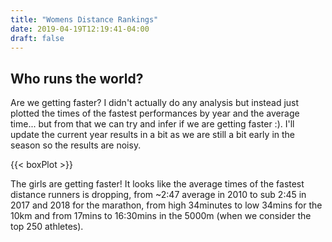 ```yaml
---
title: "Womens Distance Rankings"
date: 2019-04-19T12:19:41-04:00
draft: false
---
```


## Who runs the world? 
Are we getting faster? I didn't actually do any analysis but instead just plotted the times of the fastest performances 
by year and the average time... but from that we can try and infer if we are getting faster :). I'll update the current 
year results in a bit as we are still a bit early in the season so the results are noisy.

{{< boxPlot >}}

The girls are getting faster! It looks like the average times of the fastest distance runners is dropping, from 
~2:47 average in 2010 to sub 2:45 in 2017 and 2018 for the marathon, from high 34minutes to low 34mins for the 10km 
and from 17mins to 16:30mins in the 5000m (when we consider the top 250 athletes).
